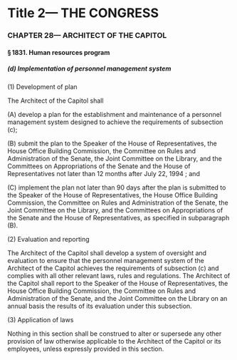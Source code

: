 
# Title 2— THE CONGRESS
### CHAPTER 28— ARCHITECT OF THE CAPITOL
#### § 1831. Human resources program
##### (d) Implementation of personnel management system

(1) Development of plan

The Architect of the Capitol shall

(A) develop a plan for the establishment and maintenance of a personnel management system designed to achieve the requirements of subsection (c);

(B) submit the plan to the Speaker of the House of Representatives, the House Office Building Commission, the Committee on Rules and Administration of the Senate, the Joint Committee on the Library, and the Committees on Appropriations of the Senate and the House of Representatives not later than 12 months after July 22, 1994 ; and

(C) implement the plan not later than 90 days after the plan is submitted to the Speaker of the House of Representatives, the House Office Building Commission, the Committee on Rules and Administration of the Senate, the Joint Committee on the Library, and the Committees on Appropriations of the Senate and the House of Representatives, as specified in subparagraph (B).

(2) Evaluation and reporting

The Architect of the Capitol shall develop a system of oversight and evaluation to ensure that the personnel management system of the Architect of the Capitol achieves the requirements of subsection (c) and complies with all other relevant laws, rules and regulations. The Architect of the Capitol shall report to the Speaker of the House of Representatives, the House Office Building Commission, the Committee on Rules and Administration of the Senate, and the Joint Committee on the Library on an annual basis the results of its evaluation under this subsection.

(3) Application of laws

Nothing in this section shall be construed to alter or supersede any other provision of law otherwise applicable to the Architect of the Capitol or its employees, unless expressly provided in this section.
